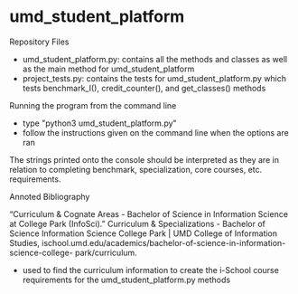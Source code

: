 # umd_student_platform

Repository Files

  * umd_student_platform.py: contains all the methods and classes as well as the main method for umd_student_platform
  * project_tests.py: contains the tests for umd_student_platform.py which tests benchmark_I(), credit_counter(), and get_classes() methods

Running the program from the command line

  * type "python3 umd_student_platform.py"
  * follow the instructions given on the command line when the options are ran

The strings printed onto the console should be interpreted as they are in relation to completing benchmark, specialization, core courses, etc. requirements.

Annoted Bibliography

“Curriculum &amp; Cognate Areas -&nbsp;Bachelor of Science in Information Science at College Park (InfoSci).” Curriculum &amp; Specializations - Bachelor of 
 Science Information Science College Park | UMD College of Information Studies, ischool.umd.edu/academics/bachelor-of-science-in-information-science-college-
 park/curriculum. 
 * used to find the curriculum information to create the i-School course requirements for the umd_student_platform.py methods
